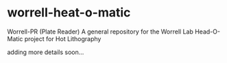 # worrell-heat-o-matic
Worrell-PR (Plate Reader) A general repository for the Worrell Lab Head-O-Matic project for Hot Lithography

adding more details soon...
